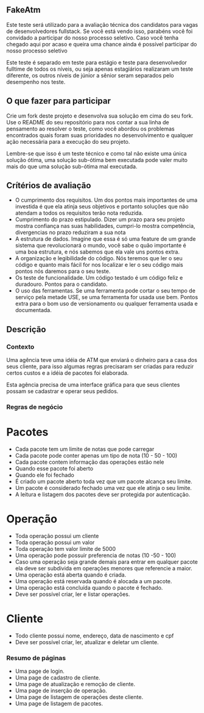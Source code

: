 ## FakeAtm

Este teste será utilizado para a avaliação técnica dos candidatos para vagas de desenvolvedores fullstack. Se você está vendo isso, parabéns você foi convidado a participar do nosso processo seletivo. Caso você tenha chegado aqui por acaso e queira uma chance ainda é possível participar do nosso processo seletivo

Este teste é separado em teste para estágio e teste para desenvolvedor fulltime de todos os níveis, ou seja apenas estagiários realizaram um teste diferente, os outros níveis de júnior a sênior seram separados pelo desempenho nos teste.

## O que fazer para participar

Crie um fork deste projeto e desenvolva sua solução em cima do seu fork. Use o README do seu repositório para nos contar a sua linha de pensamento ao resolver o teste, como você abordou os problemas encontrados quais foram suas prioridades no desenvolvimento e qualquer ação necessária para a execução do seu projeto.

Lembre-se que isso é um teste técnico e como tal não existe uma única solução ótima, uma solução sub-ótima bem executada pode valer muito mais do que uma solução sub-ótima mal executada.

## Crítérios de avaliação

- O cumprimento dos requisitos. Um dos pontos mais importantes de uma investida é que ela atinja seus objetivos e portanto soluções que não atendam a todos os requisitos terão nota reduzida.
- Cumprimento do prazo estipulado. Dizer um prazo para seu projeto mostra confiança nas suas habilidades, cumpri-lo mostra competência, divergencias no prazo reduziram a sua nota
- A estrutura de dados. Imagine que essa é só uma feature de um grande sistema que revolucionará o mundo, você sabe o quão importante é uma boa estrutura, e nós sabemos que ela vale uns pontos extra.
- A organização e legibilidade do código. Nós teremos que ler o seu código e quanto mais fácil for nos localizar e ler o seu código mais pontos nós daremos para o seu teste.
- Os teste de funcionalidade. Um código testado é um código feliz e duradouro. Pontos para o candidato.
- O uso das ferramentas. Se uma ferramenta pode cortar o seu tempo de serviço pela metade USE, se uma ferramenta for usada use bem. Pontos extra para o bom uso de versionamento ou qualquer ferramenta usada e documentada.

## Descrição

### Contexto

Uma agência teve uma idéia de ATM que enviará o dinheiro para a casa dos seus cliente, para isso algumas regras precisaram ser criadas para reduzir certos custos e a idéia de pacotes foi elaborada.

Esta agência precisa de uma interface gráfica para que seus clientes possam se cadastrar e operar seus pedidos.

### Regras de negócio

# Pacotes
- Cada pacote tem um limite de notas que pode carregar
- Cada pacote pode conter apenas um tipo de nota (10 - 50 - 100)
- Cada pacote contem informação das operações estão nele
- Quando esse pacote foi aberto
- Quando ele foi fechado
- É criado um pacote aberto toda vez que um pacote alcança seu limite.
- Um pacote é considerado fechado uma vez que ele atinja o seu limite.
- A leitura e listagem dos pacotes deve ser protegida por autenticação.

# Operação
- Toda operação possui um cliente
- Toda operação possui um valor
- Toda operação tem valor limite de 5000
- Uma operação pode possuir preferencia de notas (10 -50 - 100)
- Caso uma operação seja grande demais para entrar em qualquer pacote ela deve ser subdivida em operações menores que referencie a maior.
- Uma operação está aberta quando é criada.
- Uma operação está reservada quando é alocada a um pacote.
- Uma operação está concluída quando o pacote é fechado.
- Deve ser possível criar, ler e listar operações.

# Cliente
- Todo cliente possui nome, endereço, data de nascimento e cpf
- Deve ser possível criar, ler, atualizar e deletar um cliente.

### Resumo de páginas

- Uma page de login.
- Uma page de cadastro de cliente.
- Uma page de atualização e remoção de cliente.
- Uma page de inserção de operação.
- Uma page de listagem de operações deste cliente.
- Uma page de listagem de pacotes.